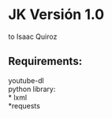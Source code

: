 <h1>JK Versión 1.0</h1>
to Isaac Quiroz

 <h2>Requirements:</h2>
 youtube-dl</br>
 python library:</br>
	* lxml</br>
	*requests</br>
